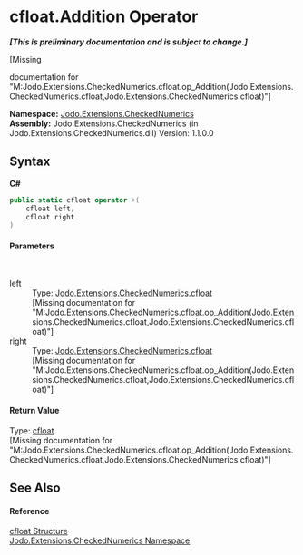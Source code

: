 # cfloat.Addition Operator 
 _**\[This is preliminary documentation and is subject to change.\]**_

\[Missing <summary> documentation for "M:Jodo.Extensions.CheckedNumerics.cfloat.op_Addition(Jodo.Extensions.CheckedNumerics.cfloat,Jodo.Extensions.CheckedNumerics.cfloat)"\]

**Namespace:**&nbsp;<a href="N_Jodo_Extensions_CheckedNumerics">Jodo.Extensions.CheckedNumerics</a><br />**Assembly:**&nbsp;Jodo.Extensions.CheckedNumerics (in Jodo.Extensions.CheckedNumerics.dll) Version: 1.1.0.0

## Syntax

**C#**<br />
``` C#
public static cfloat operator +(
	cfloat left,
	cfloat right
)
```


#### Parameters
&nbsp;<dl><dt>left</dt><dd>Type: <a href="T_Jodo_Extensions_CheckedNumerics_cfloat">Jodo.Extensions.CheckedNumerics.cfloat</a><br />\[Missing <param name="left"/> documentation for "M:Jodo.Extensions.CheckedNumerics.cfloat.op_Addition(Jodo.Extensions.CheckedNumerics.cfloat,Jodo.Extensions.CheckedNumerics.cfloat)"\]</dd><dt>right</dt><dd>Type: <a href="T_Jodo_Extensions_CheckedNumerics_cfloat">Jodo.Extensions.CheckedNumerics.cfloat</a><br />\[Missing <param name="right"/> documentation for "M:Jodo.Extensions.CheckedNumerics.cfloat.op_Addition(Jodo.Extensions.CheckedNumerics.cfloat,Jodo.Extensions.CheckedNumerics.cfloat)"\]</dd></dl>

#### Return Value
Type: <a href="T_Jodo_Extensions_CheckedNumerics_cfloat">cfloat</a><br />\[Missing <returns> documentation for "M:Jodo.Extensions.CheckedNumerics.cfloat.op_Addition(Jodo.Extensions.CheckedNumerics.cfloat,Jodo.Extensions.CheckedNumerics.cfloat)"\]

## See Also


#### Reference
<a href="T_Jodo_Extensions_CheckedNumerics_cfloat">cfloat Structure</a><br /><a href="N_Jodo_Extensions_CheckedNumerics">Jodo.Extensions.CheckedNumerics Namespace</a><br />